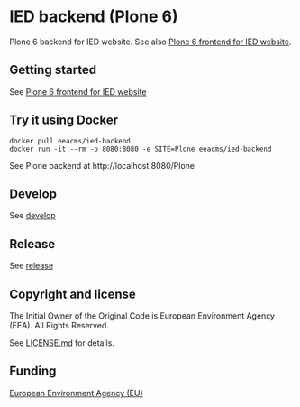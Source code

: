 # IED backend (Plone 6)

Plone 6 backend for IED website. See also [Plone 6 frontend for IED website](https://github.com/eea/ied-frontend).

## Getting started

See [Plone 6 frontend for IED website](https://github.com/eea/ied-frontend)

## Try it using Docker

    docker pull eeacms/ied-backend
    docker run -it --rm -p 8080:8080 -e SITE=Plone eeacms/ied-backend

See Plone backend at http://localhost:8080/Plone

## Develop

See [develop](https://github.com/eea/ied-backend/tree/master/develop)

## Release

See [release](https://github.com/eea/ied-backend/tree/master/RELEASE.md)

## Copyright and license

The Initial Owner of the Original Code is European Environment Agency (EEA).
All Rights Reserved.

See [LICENSE.md](https://github.com/eea/ied-backend/blob/master/LICENSE.md) for details.

## Funding

[European Environment Agency (EU)](http://eea.europa.eu)
